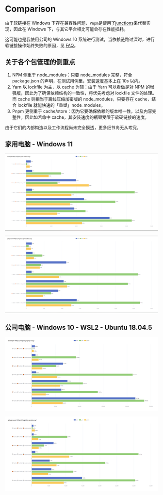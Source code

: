 # Comparison

由于软链接在 Windows 下存在兼容性问题，`Pnpm`是使用了[junctions](https://pnpm.io/faq#does-it-work-on-windows)来代替实现，因此在 Windows 下，与其它平台相比可能会存在性能损耗。

这可能也是我使用公司的 Windows 10 系统进行测试，当依赖链路过深时，进行软链接操作始终失败的原因，见 [FAQ](./04-FAQ.md)。

## 关于各个包管理的侧重点

1. NPM 侧重于 node_modules：只要 node_modules 完整，符合 package.json 的声明，在测试用例里，安装速度基本上在 10s 以内。
2. Yarn 以 lockfile 为主，以 cache 为辅：由于 Yarn 可以看做是对 NPM 的增强版，因此为了确保依赖结构的一致性，将优先考虑对 lockfile 文件的处理。而 cache 则相当于离线压缩加密版的 node_modules，只要存在 cache，结合 lockfile 就能快速的「重塑」node_modules。
3. Pnpm 更侧重于 cache/store：因为它要确保依赖的版本唯一性，以及内容完整性。因此如若命中 cache，其安装速度的瓶颈受限于软硬链接的速度。

由于它们的内部构造以及工作流程尚未完全摸透，更多细节尚无从考究。

## 家用电脑 - Windows 11

![win11-taobao-example](images/win11-taobao-example.png)

![win11-taobao-playground](images/win11-taobao-playground.png)

## 公司电脑 - Windows 10 - WSL2 - Ubuntu 18.04.5

![wsl2-npm-example](images/wsl2-npm-example.png)

![wsl2-npm-playground](images/wsl2-npm-playground.png)
